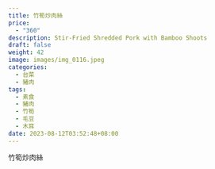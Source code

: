 ```yaml
---
title: 竹筍炒肉絲
price:
  - "360"
description: Stir-Fried Shredded Pork with Bamboo Shoots
draft: false
weight: 42
image: images/img_0116.jpeg
categories:
  - 台菜
  - 豬肉
tags:
  - 素食
  - 豬肉
  - 竹筍
  - 毛豆
  - 木耳
date: 2023-08-12T03:52:48+08:00
---
```

竹筍炒肉絲